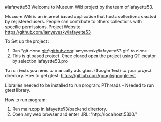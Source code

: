 #lafayette53
Welcome to Museum Wiki project by the team of lafayette53.

Museum Wiki is an internet based application that hosts collections created 
by registered users. People can contribute to others collections with specific
permissions. 
Project Website: https://github.com/iamyevesky/lafayette53 

To Set up the project :
1. Run "git clone git@github.com:iamyevesky/lafayette53.git" to clone.
2. This is	qt based project. Once cloned open the project using QT creator by selection lafayette53.pro

To run tests you need to manually add gtest (Google Test) to	your project directory. How to get gtest: https://github.com/google/googletest

Libraries needed to be installed to run program:
PThreads - Needed to run gtest library.

How to run program:
1. Run main.cpp in lafayette53/backend directory.
2. Open any web browser and enter URL: 'http://localhost:5300/'
